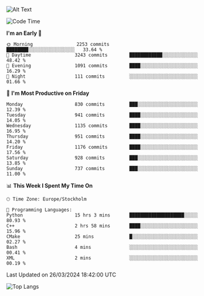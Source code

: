 ![Alt Text](https://media.tenor.com/3Gehha8RO-sAAAAC/goose-dance.gif)

<!--START_SECTION:waka-->
![Code Time](http://img.shields.io/badge/Code%20Time-29%20hrs%2052%20mins-blue)

**I'm an Early 🐤** 

```text
🌞 Morning                2253 commits        ████████░░░░░░░░░░░░░░░░░   33.64 % 
🌆 Daytime                3243 commits        ████████████░░░░░░░░░░░░░   48.42 % 
🌃 Evening                1091 commits        ████░░░░░░░░░░░░░░░░░░░░░   16.29 % 
🌙 Night                  111 commits         ░░░░░░░░░░░░░░░░░░░░░░░░░   01.66 % 
```
📅 **I'm Most Productive on Friday** 

```text
Monday                   830 commits         ███░░░░░░░░░░░░░░░░░░░░░░   12.39 % 
Tuesday                  941 commits         ████░░░░░░░░░░░░░░░░░░░░░   14.05 % 
Wednesday                1135 commits        ████░░░░░░░░░░░░░░░░░░░░░   16.95 % 
Thursday                 951 commits         ████░░░░░░░░░░░░░░░░░░░░░   14.20 % 
Friday                   1176 commits        ████░░░░░░░░░░░░░░░░░░░░░   17.56 % 
Saturday                 928 commits         ███░░░░░░░░░░░░░░░░░░░░░░   13.85 % 
Sunday                   737 commits         ███░░░░░░░░░░░░░░░░░░░░░░   11.00 % 
```


📊 **This Week I Spent My Time On** 

```text
🕑︎ Time Zone: Europe/Stockholm

💬 Programming Languages: 
Python                   15 hrs 3 mins       ████████████████████░░░░░   80.93 % 
C++                      2 hrs 58 mins       ████░░░░░░░░░░░░░░░░░░░░░   15.96 % 
CMake                    25 mins             █░░░░░░░░░░░░░░░░░░░░░░░░   02.27 % 
Bash                     4 mins              ░░░░░░░░░░░░░░░░░░░░░░░░░   00.41 % 
XML                      2 mins              ░░░░░░░░░░░░░░░░░░░░░░░░░   00.19 % 
```


 Last Updated on 26/03/2024 18:42:00 UTC
<!--END_SECTION:waka-->

![Top Langs](https://github-readme-stats-rose-phi.vercel.app/api/top-langs/?username=jxncted\&layout=compact&hide=c,assembly,jupyter%20notebook)
